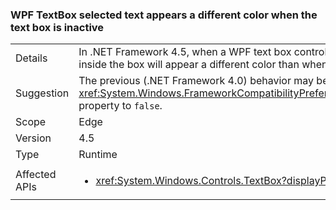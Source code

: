 ### WPF TextBox selected text appears a different color when the text box is inactive

|   |   |
|---|---|
|Details|In .NET Framework 4.5, when a WPF text box control is inactive (it doesn't have focus), the selected text inside the box will appear a different color than when the control is active.|
|Suggestion|The previous (.NET Framework 4.0) behavior may be restored by setting the <xref:System.Windows.FrameworkCompatibilityPreferences.AreInactiveSelectionHighlightBrushKeysSupported> property to <code>false</code>.|
|Scope|Edge|
|Version|4.5|
|Type|Runtime|
|Affected APIs|<ul><li><xref:System.Windows.Controls.TextBox?displayProperty=nameWithType></li></ul>|
